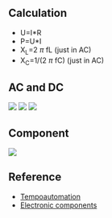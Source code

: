 ## Calculation
*  U=I*R
*  P=U*I
*  X<sub>L</sub>=2 $\pi$ fL       (just in AC)
*  X<sub>C</sub>=1/(2 $\pi$ fC)   (just in AC)


## AC and DC

![](https://gitlab.com/picbed/bed/uploads/421422bbce4b80bfc3b0d91f67e3dbb7/AC-vs-DC-1.jpg)
![](https://gitlab.com/picbed/bed/uploads/76027f04b24f8c24a605b1d83e67cb72/acdc.png)
![](https://gitlab.com/picbed/bed/uploads/4da9144e6e9a430a4097a3a311a7f946/WX20200908-102801_2x.png)

## Component

![](https://gitlab.com/picbed/bed/uploads/e48485a5f5aff592d4702750b250b6f0/shutterstock_1238283463.jpg)



## Reference
* [Tempoautomation](https://www.tempoautomation.com/blog/how-the-electronics-component-list-can-make-or-break-pcb-development/)
* [Electronic components](http://www.caraudiohelp.com/electronic_components.html)